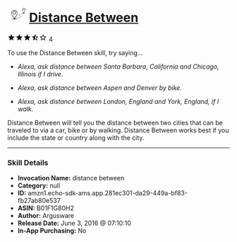 # &nbsp;<img src="skill_icon" alt="Distance Between icon" width="36"> [Distance Between](http://alexa.amazon.com/#skills/amzn1.echo-sdk-ams.app.281ec301-da29-449a-bf83-fb27ab80e537)
![3.8 stars](../../images/ic_star_black_18dp_1x.png)![3.8 stars](../../images/ic_star_black_18dp_1x.png)![3.8 stars](../../images/ic_star_black_18dp_1x.png)![3.8 stars](../../images/ic_star_half_black_18dp_1x.png)![3.8 stars](../../images/ic_star_border_black_18dp_1x.png) 4

To use the Distance Between skill, try saying...

* *Alexa, ask distance between Santa Barbara, California and Chicago, Illinois if I drive.*

* *Alexa, ask distance between Aspen and Denver by bike.*

* *Alexa, ask distance between London, England and York, England,  if I walk.*

Distance Between will tell you the distance between two cities that can be traveled to via a car, bike or by walking. Distance Between works best if you include the state or country along with the city.

***

### Skill Details

* **Invocation Name:** distance between
* **Category:** null
* **ID:** amzn1.echo-sdk-ams.app.281ec301-da29-449a-bf83-fb27ab80e537
* **ASIN:** B01F1G80H2
* **Author:** Argusware
* **Release Date:** June 3, 2016 @ 07:10:10
* **In-App Purchasing:** No
